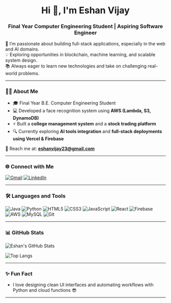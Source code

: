 <h1 align="center">Hi 👋, I'm Eshan Vijay</h1>

<h3 align="center">Final Year Computer Engineering Student | Aspiring Software Engineer</h3>

🚀 I’m passionate about building full-stack applications, especially in the web and AI domains.  
💡 Exploring opportunities in blockchain, machine learning, and scalable system design.  
📚 Always eager to learn new technologies and take on challenging real-world problems.

---

### 🧑‍💻 About Me

- 🎓 Final Year B.E. Computer Engineering Student  
- 💻 Developed a face recognition system using **AWS (Lambda, S3, DynamoDB)**  
- ⚡ Built a **college management system** and a **stock trading platform**  
- 🔍 Currently exploring **AI tools integration** and **full-stack deployments using Vercel & Firebase**  

📩 Reach me at: **eshanvijay23@gmail.com**

---

### 🌐 Connect with Me

[![Gmail](https://img.shields.io/badge/-Gmail-D14836?style=flat&logo=gmail&logoColor=white)](mailto:eshanvijay23@gmail.com)
[![LinkedIn](https://img.shields.io/badge/-LinkedIn-blue?style=flat&logo=Linkedin&logoColor=white)](https://www.linkedin.com/in/eshanvijay/)

---

### 🛠️ Languages and Tools

![Java](https://img.shields.io/badge/-Java-007396?style=flat-square&logo=java)
![Python](https://img.shields.io/badge/-Python-3776AB?style=flat-square&logo=python)
![HTML5](https://img.shields.io/badge/-HTML5-E34F26?style=flat-square&logo=html5)
![CSS3](https://img.shields.io/badge/-CSS3-1572B6?style=flat-square&logo=css3)
![JavaScript](https://img.shields.io/badge/-JavaScript-F7DF1E?style=flat-square&logo=javascript&logoColor=black)
![React](https://img.shields.io/badge/-React-61DAFB?style=flat-square&logo=react)
![Firebase](https://img.shields.io/badge/-Firebase-FFCA28?style=flat-square&logo=firebase)
![AWS](https://img.shields.io/badge/-AWS-232F3E?style=flat-square&logo=amazon-aws)
![MySQL](https://img.shields.io/badge/-MySQL-4479A1?style=flat-square&logo=mysql)
![Git](https://img.shields.io/badge/-Git-F05032?style=flat-square&logo=git)

---

### 📊 GitHub Stats

![Eshan's GitHub Stats](https://github-readme-stats.vercel.app/api?username=eshanvijay&show_icons=true&theme=tokyonight)

![Top Langs](https://github-readme-stats.vercel.app/api/top-langs/?username=eshanvijay&layout=compact&theme=tokyonight)

---

### ✨ Fun Fact

- I love designing clean UI interfaces and automating workflows with Python and cloud functions 😎

---
